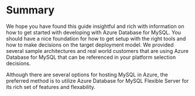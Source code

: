 # Summary

We hope you have found this guide insightful and rich with information on how to get started with developing with Azure Database for MySQL.  You should have a nice foundation for how to get setup with the right tools and how to make decisions on the target deployment model.  We provided several sample architectures and real world customers that are using Azure Database for MySQL that can be referenced in your platform selection decisions.

Although there are several options for hosting MySQL in Azure, the preferred method is to utilize Azure Database for MySQL Flexible Server for its rich set of features and flexability.

